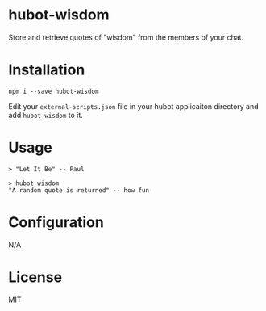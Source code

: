 # hubot-wisdom

Store and retrieve quotes of "wisdom" from the members of your chat.

# Installation

    npm i --save hubot-wisdom

Edit your `external-scripts.json` file in your hubot applicaiton directory and add `hubot-wisdom` to it.

# Usage

    > "Let It Be" -- Paul

    > hubot wisdom
    "A random quote is returned" -- how fun


# Configuration
N/A

# License
MIT
